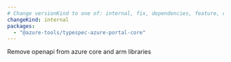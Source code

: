 ```yaml
---
# Change versionKind to one of: internal, fix, dependencies, feature, deprecation, breaking
changeKind: internal
packages:
  - "@azure-tools/typespec-azure-portal-core"
---
```


Remove openapi from azure core and arm libraries
